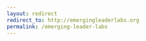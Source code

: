 ```yaml
---
layout: redirect
redirect_to: http://emergingleaderlabs.org
permalink: /emerging-leader-labs
---
```

